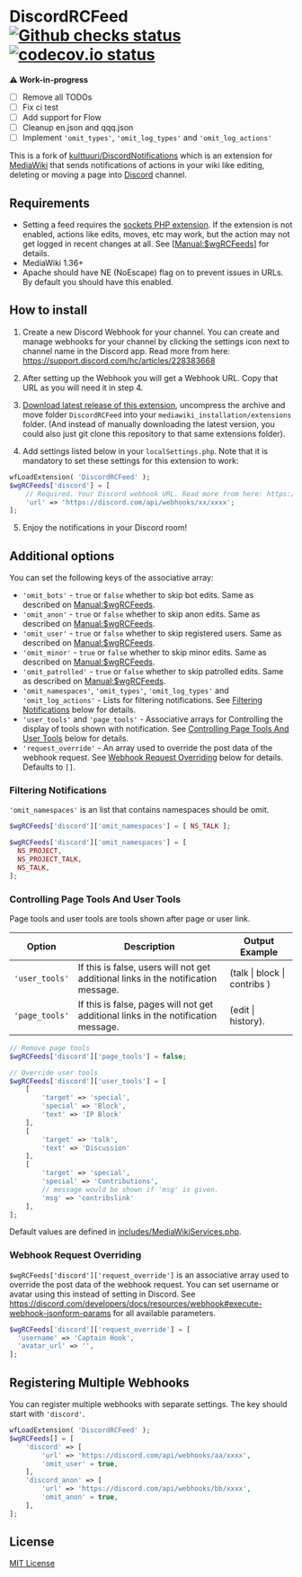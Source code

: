 # DiscordRCFeed [![Github checks status]][github checks link] [![codecov.io status]][codecov.io link]

**⚠️ Work-in-progress**

- [ ] Remove all TODOs
- [ ] Fix ci test
- [ ] Add support for Flow
- [ ] Cleanup en.json and qqq.json
- [ ] Implement `'omit_types'`, `'omit_log_types'` and `'omit_log_actions'`

This is a fork of [kulttuuri/DiscordNotifications] which is an extension for [MediaWiki](https://www.mediawiki.org/wiki/MediaWiki) that sends notifications of actions in your wiki like editing, deleting or moving a page into [Discord](https://discordapp.com/) channel.

## Requirements

- Setting a feed requires the [sockets PHP extension]. If the extension is not enabled, actions like edits, moves, etc may work, but the action may not get logged in recent changes at all. See [[Manual:$wgRCFeeds]] for details.
- MediaWiki 1.36+
- Apache should have NE (NoEscape) flag on to prevent issues in URLs. By default you should have this enabled.

## How to install

1. Create a new Discord Webhook for your channel. You can create and manage webhooks for your channel by clicking the settings icon next to channel name in the Discord app. Read more from here: https://support.discord.com/hc/articles/228383668

2. After setting up the Webhook you will get a Webhook URL. Copy that URL as you will need it in step 4.

3. [Download latest release of this extension](https://github.com/kulttuuri/discord_mediawiki/archive/master.zip), uncompress the archive and move folder `DiscordRCFeed` into your `mediawiki_installation/extensions` folder. (And instead of manually downloading the latest version, you could also just git clone this repository to that same extensions folder).

4. Add settings listed below in your `localSettings.php`. Note that it is mandatory to set these settings for this extension to work:

```php
wfLoadExtension( 'DiscordRCFeed' );
$wgRCFeeds['discord'] = [
	// Required. Your Discord webhook URL. Read more from here: https://support.discord.com/hc/articles/228383668
	'url' => 'https://discord.com/api/webhooks/xx/xxxx';
];
```

5. Enjoy the notifications in your Discord room!

## Additional options

You can set the following keys of the associative array:

- `'omit_bots'` - `true` or `false` whether to skip bot edits. Same as described on [Manual:$wgRCFeeds].
- `'omit_anon'` - `true` or `false` whether to skip anon edits. Same as described on [Manual:$wgRCFeeds].
- `'omit_user'` - `true` or `false` whether to skip registered users. Same as described on [Manual:$wgRCFeeds].
- `'omit_minor'` - `true` or `false` whether to skip minor edits. Same as described on [Manual:$wgRCFeeds].
- `'omit_patrolled'` - `true` or `false` whether to skip patrolled edits. Same as described on [Manual:$wgRCFeeds].
- `'omit_namespaces'`, `'omit_types'`, `'omit_log_types'` and `'omit_log_actions'` - Lists for filtering notifications. See [Filtering Notifications](#filtering-notifications) below for details.
- `'user_tools'` and `'page_tools'` - Associative arrays for Controlling the display of tools shown with notification. See [Controlling Page Tools And User Tools](#controlling-page-tools-and-user-tools) below for details.
- `'request_override'` - An array used to override the post data of the webhook request. See [Webhook Request Overriding](#webhook-request-overriding) below for details. Defaults to `[]`.

### Filtering Notifications

`'omit_namespaces'` is an list that contains namespaces should be omit.

```php
$wgRCFeeds['discord']['omit_namespaces'] = [ NS_TALK ];

$wgRCFeeds['discord']['omit_namespaces'] = [
  NS_PROJECT,
  NS_PROJECT_TALK,
  NS_TALK,
];
```

### Controlling Page Tools And User Tools

Page tools and user tools are tools shown after page or user link.

| Option         | Description                                                                        | Output Example               |
| -------------- | ---------------------------------------------------------------------------------- | ---------------------------- |
| `'user_tools'` | If this is false, users will not get additional links in the notification message. | (talk \| block \| contribs ) |
| `'page_tools'` | If this is false, pages will not get additional links in the notification message. | (edit \| history).           |

```php
// Remove page tools
$wgRCFeeds['discord']['page_tools'] = false;

// Override user tools
$wgRCFeeds['discord']['user_tools'] = [
	[
		'target' => 'special',
		'special' => 'Block',
		'text' => 'IP Block'
	],
	[
		'target' => 'talk',
		'text' => 'Discussion'
	],
	[
		'target' => 'special',
		'special' => 'Contributions',
		// message would be shown if 'msg' is given.
		'msg' => 'contribslink'
	],
];
```

Default values are defined in [includes/MediaWikiServices.php].

### Webhook Request Overriding

`$wgRCFeeds['discord']['request_override']` is an associative array used to override the post data of the webhook request. You can set username or avatar using this instead of setting in Discord.
See https://discord.com/developers/docs/resources/webhook#execute-webhook-jsonform-params for all available parameters.

```php
$wgRCFeeds['discord']['request_override'] = [
  'username' => 'Captain Hook',
  'avatar_url' => '',
];
```

## Registering Multiple Webhooks

You can register multiple webhooks with separate settings. The key should start with `'discord'`.

```php
wfLoadExtension( 'DiscordRCFeed' );
$wgRCFeeds[] = [
	'discord' => [
		'url' => 'https://discord.com/api/webhooks/aa/xxxx',
		'omit_user' = true,
	],
	'discord_anon' => [
		'url' => 'https://discord.com/api/webhooks/bb/xxxx',
		'omit_anon' = true,
	],
];
```

## License

[MIT License](http://en.wikipedia.org/wiki/MIT_License)

[github checks status]: https://badgen.net/github/checks/femiwiki/DiscordRCFeed
[github checks link]: https://github.com/femiwiki/DiscordRCFeed/actions
[codecov.io status]: https://badgen.net/codecov/c/github/femiwiki/DiscordRCFeed
[codecov.io link]: https://codecov.io/gh/femiwiki/DiscordRCFeed
[kulttuuri/discordnotifications]: https://github.com/kulttuuri/DiscordNotifications
[sockets php extension]: https://www.php.net/sockets
[manual:$wgrcfeeds]: https://www.mediawiki.org/wiki/Special:MyLanguage/Manual:$wgRCFeeds
[includes/mediawikiservices.php]: https://github.com/femiwiki/DiscordRCFeed/blob/main/includes/MediaWikiServices.php
